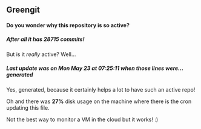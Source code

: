 ## Greengit

#### Do you wonder why this repository is so active?

##### After all it has 28715 commits!

But is it *really* active? Well...

##### Last update was on Mon May 23 at 07:25:11 when those lines were... generated

Yes, generated, because it certainly helps a lot to have such an active repo!

Oh and there was **27%** disk usage on the machine
where there is the cron updating this file.

Not the best way to monitor a VM in the cloud but it works! :)
